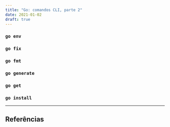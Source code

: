 ```yaml
---
title: "Go: comandos CLI, parte 2"
date: 2021-01-02
draft: true
---
```


### `go env`

### `go fix`

### `go fmt`

### `go generate`

### `go get`

### `go install`

---

## Referências

